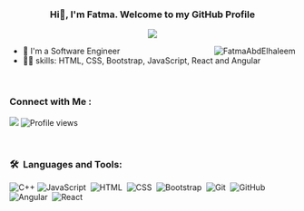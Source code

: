 
<h3 align="center">
   Hi👋, I'm Fatma. Welcome to my GitHub Profile
</h3>

<!-- Typing SVG by DenverCoder1 - https://github.com/DenverCoder1/readme-typing-svg -->
<p align="center">
  <a href="https://github.com/DenverCoder1/readme-typing-svg"><img src="https://readme-typing-svg.herokuapp.com/?lines=Front-end%20developer&center=true&width=380&height=45"></a>
</p>

 <p><img align="right" src="https://github-readme-stats.vercel.app/api/top-langs?username=FatmaAbdElhaleem&show_icons=true&locale=en&layout=compact" alt="FatmaAbdElhaleem" /></p>
 
- 🏢 I'm a Software Engineer
- 👨‍💻 skills:  HTML, CSS, Bootstrap, JavaScript, React and Angular

<br>

### Connect with Me :

<a href="https://www.linkedin.com/in/fatmaabdelhaleem" target="_blank"><img src="https://img.shields.io/badge/-Fatma%20Abdelhaleem-0077B5?style=for-the-badge&logo=Linkedin&logoColor=white"/></a>
![Profile views](https://komarev.com/ghpvc/?username=FatmaAbdElhaleem&color=blue&style=flat)


<br>

### 🛠 &nbsp;Languages and Tools: 

![C++](https://img.shields.io/badge/C++-1E1E1E?style=flat&logo=cplusplus&logoColor=00599C)
![JavaScript](https://img.shields.io/badge/-JavaScript-05122A?style=flat&logo=javascript)&nbsp;
![HTML](https://img.shields.io/badge/-HTML-05122A?style=flat&logo=HTML5)&nbsp;
![CSS](https://img.shields.io/badge/-CSS-05122A?style=flat&logo=CSS3&logoColor=1572B6)&nbsp;
![Bootstrap](https://img.shields.io/badge/-Bootstrap-05122A?style=flat&logo=Bootstrap)&nbsp;
![Git](https://img.shields.io/badge/-Git-05122A?style=flat&logo=git)&nbsp;
![GitHub](https://img.shields.io/badge/-Github-05122A?style=flat&logo=Github)&nbsp;
![Angular](https://img.shields.io/badge/-Angular-05122A?style=flat&logo=Angular)&nbsp;
![React](https://img.shields.io/badge/-React-05122A?style=flat&logo=React)&nbsp;

<br>
